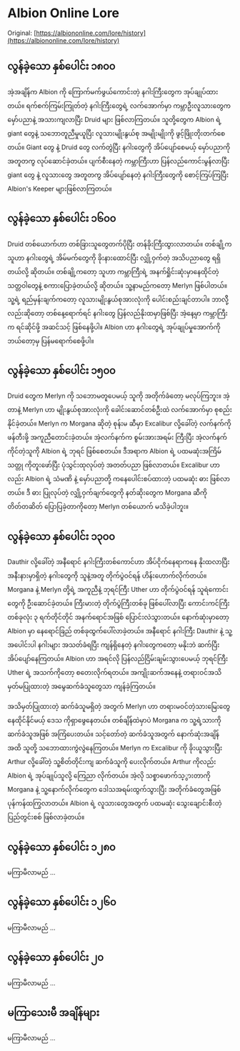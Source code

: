 # Albion Online Lore

Original: [https://albiononline.com/lore/history](https://albiononline.com/lore/history)

## လွန်ခဲ့သော နှစ်ပေါင်း ၁၈၀၀

အဲ့အချိန်က Albion ကို ကြောက်မက်ဖွယ်ကောင်းတဲ့ နဂါးကြီးတွေက အုပ်ချုပ်ထားတယ်။ ရက်စက်ကြမ်းကြုတ်တဲ့ နဂါးကြီးတွေရဲ့ လက်အောက်မှာ ကမ္ဘာဦးလူသားတွေက မှော်ပညာနဲ့ အသားကျလာပြီး Druid များ ဖြစ်လာကြတယ်။ သူတို့တွေက Albion ရဲ့ giant တွေနဲ့ သဘောတူညီမှုယူပြီး လူသားမျိုးနွယ်စု အမျိုးမျိုးကို ဖွင့်ဖြိုးတိုးတက်စေတယ်။ Giant တွေ နဲ့ Druid တွေ လက်တွဲပြီး နဂါးတွေကို အိပ်ပျော်စေမယ့် မှော်ပညာကို အတူတကွ လုပ်ဆောင်ခဲ့တယ်။ ပျက်စီးနေတဲ့ ကမ္ဘာကြီးဟာ ပြန်လည်ကောင်းမွန်လာပြီး giant တွေ နဲ့ လူသားတွေ အတူတကွ အိပ်ပျော်နေတဲ့ နဂါးကြီးတွေကို စောင့်ကြပ်ကြပြီး Albion's Keeper များဖြစ်လာကြတယ်။


## လွန်ခဲ့သော နှစ်ပေါင်း ၁၆၀၀

Druid တစ်ယောက်ဟာ တစ်ခြားသူတွေတက်ပိုပြီး တန်ခိုးကြီးထွားလာတယ်။ တစ်ချို့က သူဟာ နဂါးတွေရဲ့ အိမ်မက်တွေကို ခိုးနားထောင်ပြီး လျှို့ဝှက်တဲ့ အသိပညာတွေ ရရှိတယ်လို့ ဆိုတယ်။ တစ်ချို့ကတော့ သူဟာ ကမ္ဘာကြီးရဲ့ အနက်ရှိုင်းဆုံးမှာနေထိုင်တဲ့ သတ္တဝါတွေနဲ့ စကားပြောခဲ့တယ်လို့ ဆိုတယ်။ သူ့နာမည်ကတော့ Merlyn ဖြစ်ပါတယ်။ သူ့ရဲ့ ရည်မှန်းချက်ကတော့ လူသားမျိုးနွယ်စုအားလုံးကို ပေါင်းစည်းချင်တာပါ။ ဘာလိို့လည်းဆိုတော့ တစ်နေ့ရောက်ရင် နဂါးတွေ ပြန်လည်နိုးထမှာဖြစ်ပြီး အဲ့နေ့မှာ ကမ္ဘာကြီးက ရင်ဆိုင်ဖို့ အဆင်သင့် ဖြစ်နေဖို့ပါ။ Albion ဟာ နဂါးတွေရဲ့ အုပ်ချုပ်မှုအောက်ကို ဘယ်တော့မှ ပြန်မရောက်စေဖို့ပါ။

## လွန်ခဲ့သော နှစ်ပေါင်း ၁၅၀၀

Druid တွေက Merlyn ကို သဘောမတူပေမယ့် သူကို အတိုက်ခံတော့ မလုပ်ကြဘူး။ အဲ့တာနဲ့ Merlyn ဟာ မျိုးနွယ်စုအားလုံးကို ခေါင်းဆောင်တစ်ဦးထဲ လက်အောက်မှာ စုစည်းနိုင်ခဲ့တယ်။ Merlyn က Morgana ဆိုတဲ့ စုန်းမ ဆီမှာ Excalibur လို့ခေါ်တဲ့ လက်နက်ကို ဖန်တီးဖို့ အကူညီတောင်းခဲ့တယ်။ အဲ့လက်နက်က စွမ်းအားအရမ်း
ကြီးပြီး အဲ့လက်နက် ကိုင်တဲ့သူကို Albion ရဲ့ ဘုရင် ဖြစ်စေတယ်။ ဒီအရာက Albion ရဲ့ ပထမဆုံးအကြိမ် သတ္တု ကိုတူးဖော်ပြီး ပုံသွင်းထုလုပ်တဲ့ အတတ်ပညာ ဖြစ်လာတယ်။ Excalibur ဟာလည်း Albion ရဲ့ သံမဏိ နဲ့ မှော်ပညာတို့ ကနေပေါင်းစပ်ထားတဲ့ ပထမဆုံး ဓား ဖြစ်လာတယ်။ ဒီ ဓား ပြုလုပ်တဲ့ လျှို့ဝှက်ချက်တွေကို နတ်ဆိုးတွေက Morgana ဆီကို တိတ်တဆိတ် ပြောပြခဲ့တာကိုတော့ Merlyn တစ်ယောက် မသိခဲ့ပါဘူး။

## လွန်ခဲ့သော နှစ်ပေါင်း ၁၃၀၀

Dauthir လို့ခေါ်တဲ့ အနီရောင် နဂါးကြီးတစ်ကောင်ဟာ အ်ိပ်ငိုက်နေရာကနေ နိုးထလာပြီး အနီးနားမှာရှိတဲ့ နဂါးတွေကို သူနဲ့အတူ တိုက်ပွဲဝင်ရန် ဟိန်းဟောက်လိုက်တယ်။ Morgana နဲ့ Merlyn တို့ရဲ့ အကူညီနဲ့ ဘုရင်ကြီး Uther ဟာ တိုက်ပွဲဝင်ရန် သူရဲကောင်းတွေကို ဦးဆောင်ခဲ့တယ်။ ကြီးမားတဲ့ တိုက်ပွဲကြီးတစ်ခု ဖြစ်ပေါ်လာပြီး ကောင်းကင်ကြီးတစ်ခုလုံး ၃ ရက်တိုင်တိုင် အနက်ရောင်အဖြစ် ပြောင်းလဲသွားတယ်။ နောက်ဆုံးမှာတော့ Albion မှာ နေရောင်ခြည် တစ်ခုထွက်ပေါ်လာခဲ့တယ်။ အနီရောင် နဂါးကြီး Dauthir နဲ့ သူ့အပေါင်းပါ နဂါးများ အသတ်ခံရပြီး ကျန်ရှိနေတဲ့ နဂါးတွေကတော့ မနိုးဘဲ ဆက်ပြီး အိပ်ပျော်နေကြတယ်။ Albion ဟာ အရင်လို ပြန်လည်ငြိမ်းချမ်းသွားပေမယ့် ဘုရင်ကြီး Uther ရဲ့ အသက်ကိုတော့ စတေးလိုက်ရတယ်။ အကျိုးဆက်အနေနဲ့ တရားဝင်အသိမှတ်မပြုထားတဲ့ အမွေဆက်ခံသူတွေသာ ကျန်ခဲ့ကြတယ်။

အသိမှတ်ပြုထားတဲ့ ဆက်ခံသူမရှိတဲ့ အတွက် Merlyn ဟာ တရားမဝင်တဲ့သားမြေးတွေ နေထိုင်နိုင်မယ့် ဒေသ ကိုရှာဖွေနေတယ်။ တစ်ချိန်ထဲမှာပဲ Morgana က သူ့ရဲ့သားကို ဆက်ခံသူအဖြစ် အကြံပေးတယ်။ သင့်တော်တဲ့ ဆက်ခံသူအတွက် နောက်ဆုံးအချိန်အထိ သူတို့ သဘောထားကွဲလွဲနေကြတယ်။ Merlyn က Excalibur ကို ခိုးယူသွားပြီး Arthur လို့ခေါ်တဲ့ သူ့စိတ်တိုင်းကျ ဆက်ခံသူကို ပေးလိုက်တယ်။ Arthur ကိုလည်း Albion ရဲ့ အုပ်ချုပ်သူလို့ ကြေညာ လိုက်တယ်။ အဲ့လို သစ္စာဖောက်သ္ွားတာကို Morgana နဲ့ သူ့နောက်လိုက်တွေက ဒေါသအရမ်းထွက်သွားပြီး အတိုက်ခံတွေအဖြစ် ပုန်ကန်ထကြွလာတယ်။ Albion ရဲ့ လူသားတွေအတွက် ပထမဆုံး သွေးချောင်းစီးတဲ့ ပြည်တွင်းစစ် ဖြစ်လာခဲ့တယ်။


## လွန်ခဲ့သော နှစ်ပေါင်း ၁၂၈၀

မကြာမီလာမည် ...



## လွန်ခဲ့သော နှစ်ပေါင်း ၁၂၆၀

မကြာမီလာမည် ...



## လွန်ခဲ့သော နှစ်ပေါင်း ၂၀

မကြာမီလာမည် ...



## မကြာသေးမီ အချိန်များ

မကြာမီလာမည် ...
